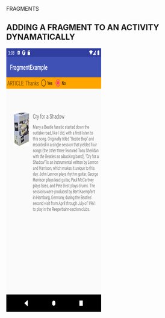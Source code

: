 FRAGMENTS
## ADDING A FRAGMENT TO AN ACTIVITY DYNAMATICALLY
<img height="700" width="50%" src="screenshots1.png">

